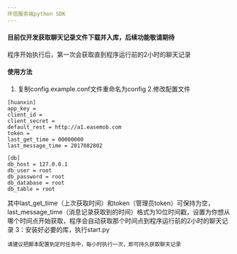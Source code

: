 ```yaml
---
环信服务端python SDK
---
```


#### 目前仅开发获取聊天记录文件下载并入库，后续功能敬请期待
程序开始执行后，第一次会获取直到程序运行前的2小时的聊天记录

#### 使用方法
1. 复制config.example.conf文件重命名为config
2.修改配置文件
```
[huanxin]
app_key =
client_id =
client_secret =
default_rest = http://a1.easemob.com
token =
last_get_time = 00000000
last_message_time = 2017082802

[db]
db_host = 127.0.0.1
db_user = root
db_password = root
db_database = root
db_table = root

```
其中last_get_time（上次获取时间）和token（管理员token）可保持为空，last_message_time（消息记录获取到的时间）格式为10位时间戳，设置为你想从哪个时间点开始获取，程序会自动获取那个时间点到程序运行前的2小时的聊天记录
3：安装好必要的库，执行start.py

```
请建议把脚本配置到定时任务中，每小时执行一次，即可持久获取聊天记录